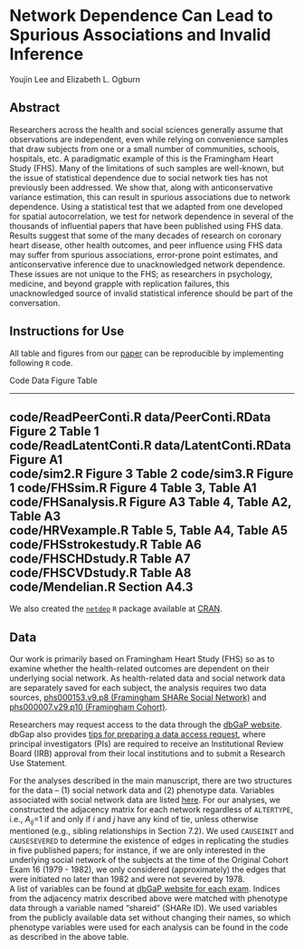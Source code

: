 # Network Dependence Can Lead to Spurious Associations and Invalid Inference

Youjin Lee and Elizabeth L. Ogburn

## Abstract

Researchers across the health and social sciences generally assume that observations are independent, even while relying on convenience samples that draw subjects from one or a small number of communities, schools, hospitals, etc. A paradigmatic example of this is the Framingham Heart Study (FHS). Many of the limitations of such samples are well-known, but the issue of statistical dependence due to social network ties has not previously been addressed. We show that, along with anticonservative variance estimation, this can result in spurious associations due to network dependence. Using a statistical test that we adapted from one developed for spatial autocorrelation, we test for network dependence in several of the thousands of influential papers that have been published using FHS data. Results suggest that some of the many decades of research on coronary heart
disease, other health outcomes, and peer influence using FHS data may suffer from spurious associations, error-prone point estimates, and anticonservative inference due to unacknowledged network dependence. These issues are not unique to the FHS; as researchers in psychology, medicine, and beyond grapple with replication failures, this unacknowledged source of invalid statistical inference should be part of the conversation.


## Instructions for Use

All table and figures from our [paper](https://arxiv.org/pdf/1908.00520.pdf) can be reproducible by implementing following `R` code.


Code                      Data                      Figure        Table
----------------------    ----------------          ----------    -----------------------------
code/ReadPeerConti.R      data/PeerConti.RData      Figure 2      Table 1         
code/ReadLatentConti.R    data/LatentConti.RData    Figure A1                
code/sim2.R                                         Figure 3      Table 2
code/sim3.R                                         Figure 1
code/FHSsim.R                                       Figure 4      Table 3, Table A1
code/FHSanalysis.R                                  Figure A3     Table 4, Table A2, Table A3       
code/HRVexample.R                                                 Table 5, Table A4, Table A5
code/FHSstrokestudy.R                                             Table A6
code/FHSCHDstudy.R                                                Table A7      
code/FHSCVDstudy.R                                                Table A8
code/Mendelian.R                                                  Section A4.3                  
-------------------------------------------------------------------------------------------------

We also created the [`netdep`](https://github.com/youjin1207/netdep) `R` package available at [CRAN](https://cran.r-project.org/web/packages/netdep/index.html). 


## Data

Our work is primarily based on Framingham Heart Study (FHS) so as to examine whether the health-related outcomes are dependent on their underlying social network. As health-related data and social network data are separately saved for each subject, the analysis requires two data sources, [phs000153.v9.p8 (Framingham SHARe Social Network)](https://www.ncbi.nlm.nih.gov/projects/gap/cgi-bin/study.cgi?study_id=phs000153.v9.p8) and  [phs000007.v29.p10 (Framingham Cohort)](https://www.ncbi.nlm.nih.gov/projects/gap/cgi-bin/study.cgi?study_id=phs000007.v29.p10). 

Researchers may request access to the data through the [dbGaP website](https://www.ncbi.nlm.nih.gov/gap/).
dbGap also provides [tips for preparing a data access request](https://www.ncbi.nlm.nih.gov/projects/gap/cgi-bin/GetPdf.cgi?document_name=GeneralAAInstructions.pdf), where principal investigators (PIs) are required to receive an Institutional Review Board (IRB) approval from their local institutions and to submit a Research Use Statement.

For the analyses described in the main manuscript, there are two structures for the data – (1) social network data and (2) phenotype data. Variables associated with social network data are listed [here](https://www.ncbi.nlm.nih.gov/projects/gap/cgi-bin/dataset.cgi?study_id=phs000153.v9.p8&phv=73855&phd=1560&pha=&pht=836&phvf=1&phdf=&phaf=&phtf=1&dssp=1&consent=&temp=1). For our analyses, we constructed the adjacency matrix for each network regardless of `ALTERTYPE`, i.e., $A_{ij}$=1 if and only if $i$ and $j$ have any kind of tie, unless otherwise mentioned (e.g., sibling relationships in Section 7.2). We used `CAUSEINIT` and `CAUSESEVERED` to determine the existence of edges in replicating the studies in five published papers; for instance, if we are only interested in the underlying social network of the subjects at the time of the Original Cohort Exam 16 (1979 - 1982), we only considered (approximately) the edges that were initiated no later than 1982 and were not severed by 1978.  
A list of variables can be found at [dbGaP website for each exam](https://www.ncbi.nlm.nih.gov/projects/gap/cgi-bin/document.cgi?study_id=phs000007.v30.p11&phv=159482&phd=4398&pha=4313&pht=3099&phvf=1&phdf=&phaf=&phtf=&dssp=1&consent=&temp=1). Indices from the adjacency matrix described above were matched with phenotype data through a variable named “shareid” (SHARe ID).  We used variables from the publicly available data set without changing their names, so which phenotype variables were used for each analysis can be found in the code as described in the above table.


